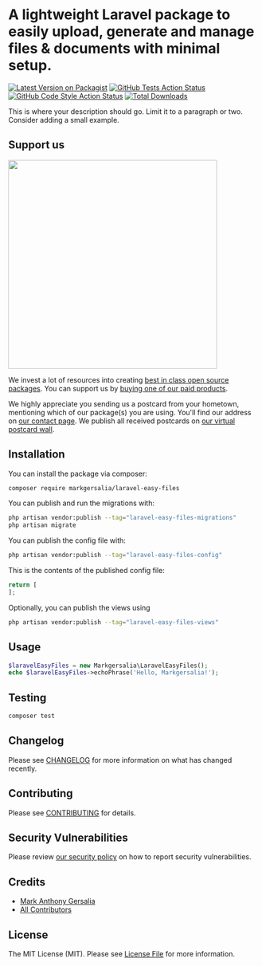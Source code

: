 # A lightweight Laravel package to easily upload, generate and manage files & documents with minimal setup.

[![Latest Version on Packagist](https://img.shields.io/packagist/v/markgersalia/laravel-easy-files.svg?style=flat-square)](https://packagist.org/packages/markgersalia/laravel-easy-files)
[![GitHub Tests Action Status](https://img.shields.io/github/actions/workflow/status/markgersalia/laravel-easy-files/run-tests.yml?branch=main&label=tests&style=flat-square)](https://github.com/markgersalia/laravel-easy-files/actions?query=workflow%3Arun-tests+branch%3Amain)
[![GitHub Code Style Action Status](https://img.shields.io/github/actions/workflow/status/markgersalia/laravel-easy-files/fix-php-code-style-issues.yml?branch=main&label=code%20style&style=flat-square)](https://github.com/markgersalia/laravel-easy-files/actions?query=workflow%3A"Fix+PHP+code+style+issues"+branch%3Amain)
[![Total Downloads](https://img.shields.io/packagist/dt/markgersalia/laravel-easy-files.svg?style=flat-square)](https://packagist.org/packages/markgersalia/laravel-easy-files)

This is where your description should go. Limit it to a paragraph or two. Consider adding a small example.

## Support us

[<img src="https://github-ads.s3.eu-central-1.amazonaws.com/laravel-easy-files.jpg?t=1" width="419px" />](https://spatie.be/github-ad-click/laravel-easy-files)

We invest a lot of resources into creating [best in class open source packages](https://spatie.be/open-source). You can support us by [buying one of our paid products](https://spatie.be/open-source/support-us).

We highly appreciate you sending us a postcard from your hometown, mentioning which of our package(s) you are using. You'll find our address on [our contact page](https://spatie.be/about-us). We publish all received postcards on [our virtual postcard wall](https://spatie.be/open-source/postcards).

## Installation

You can install the package via composer:

```bash
composer require markgersalia/laravel-easy-files
```

You can publish and run the migrations with:

```bash
php artisan vendor:publish --tag="laravel-easy-files-migrations"
php artisan migrate
```

You can publish the config file with:

```bash
php artisan vendor:publish --tag="laravel-easy-files-config"
```

This is the contents of the published config file:

```php
return [
];
```

Optionally, you can publish the views using

```bash
php artisan vendor:publish --tag="laravel-easy-files-views"
```

## Usage

```php
$laravelEasyFiles = new Markgersalia\LaravelEasyFiles();
echo $laravelEasyFiles->echoPhrase('Hello, Markgersalia!');
```

## Testing

```bash
composer test
```

## Changelog

Please see [CHANGELOG](CHANGELOG.md) for more information on what has changed recently.

## Contributing

Please see [CONTRIBUTING](CONTRIBUTING.md) for details.

## Security Vulnerabilities

Please review [our security policy](../../security/policy) on how to report security vulnerabilities.

## Credits

- [Mark Anthony Gersalia](https://github.com/markgersalia)
- [All Contributors](../../contributors)

## License

The MIT License (MIT). Please see [License File](LICENSE.md) for more information.
